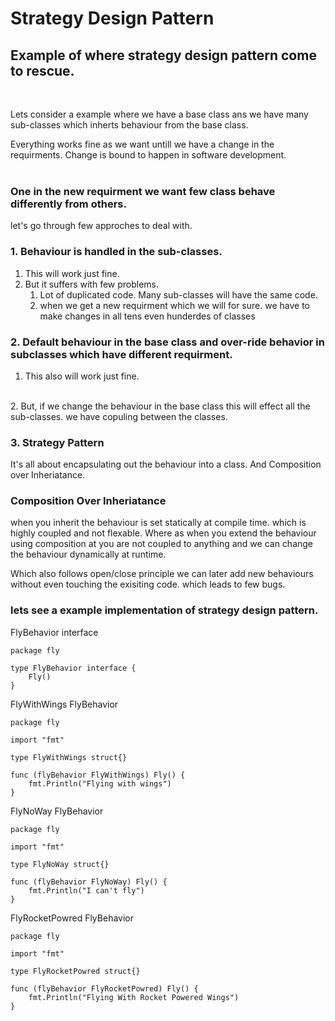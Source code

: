 # Strategy Design Pattern

## Example of where strategy design pattern come to rescue.
<br/>


Lets consider a example where we have a base class ans we have many sub-classes which inherts behaviour from the base class.
<br/>

Everything works fine as we want untill we have a change in the requirments.
Change is bound to happen in software development.
<br/>
<br/>

### One in the new requirment we want few class behave differently from others.
let's go through few approches to deal with.

### 1. Behaviour is handled in the sub-classes.
1. This will work just fine.
2. But it suffers with few problems.
    1. Lot of duplicated code. Many sub-classes will have the same code.
    2. when we get a new requirment which we will for sure. we have to make changes in all tens even hunderdes of classes 

### 2. Default behaviour in the base class and over-ride behavior in subclasses which have different requirment.
1. This also will work just fine. 
<br>
2. But, if we change the behaviour in the base class this will effect all the sub-classes. 
we have copuling between the classes.

### 3. Strategy Pattern
It's all about encapsulating out the behaviour into a class. And Composition over Inheriatance.
<br>

### Composition Over Inheriatance
when you inherit the behaviour is set statically at compile time. which is highly coupled and not flexable. Where as when you extend the behaviour using composition at you are not coupled to anything and we can change the behaviour dynamically at runtime. 

Which also follows open/close principle we can later add new behaviours without even touching the exisiting code. which leads to few bugs.

### lets see a example implementation of strategy design pattern.


FlyBehavior interface
```
package fly

type FlyBehavior interface {
	Fly()
}
```

FlyWithWings FlyBehavior
```
package fly

import "fmt"

type FlyWithWings struct{}

func (flyBehavior FlyWithWings) Fly() {
	fmt.Println("Flying with wings")
}

```

FlyNoWay FlyBehavior
```
package fly

import "fmt"

type FlyNoWay struct{}

func (flyBehavior FlyNoWay) Fly() {
	fmt.Println("I can't fly")
}
```

FlyRocketPowred FlyBehavior

```
package fly

import "fmt"

type FlyRocketPowred struct{}

func (flyBehavior FlyRocketPowred) Fly() {
	fmt.Println("Flying With Rocket Powered Wings")
}
```